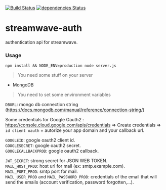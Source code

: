 [![Build Status](https://travis-ci.org/Mathieu-R/streamwave-auth.svg?branch=master)](https://travis-ci.org/Mathieu-R/streamwave-auth)
[![dependencies Status](https://david-dm.org/Mathieu-R/streamwave-auth/status.svg)](https://david-dm.org/Mathieu-R/streamwave-auth)

# streamwave-auth
authentication api for streamwave.

### Usage
```
npm install && NODE_ENV=production node server.js
```

> You need some stuff on your server
- MongoDB

> You need to set some environment variables

`DBURL`: mongo db connection string (https://docs.mongodb.com/manual/reference/connection-string/)

Some credentials for Google Oauth2 : https://console.cloud.google.com/apis/credentials => Create credentials => `id client oauth` + autorize your app domain and your callback url.    

`GOOGLEID`: google oauth2 client id.   
`GOOGLESECRET`: google oauth2 secret.    
`GOOGLECALLBACKPROD`: google oauth2 callback.    

`JWT_SECRET`: strong secret for JSON WEB TOKEN.    
`MAIL_HOST_PROD`: host url for mail (ex: smtp.example.com).    
`MAIL_PORT_PROD`: smtp port for mail.    
`MAIL_USER_PROD` and `MAIL_PASSWORD_PROD`: credentials of the email that will send the emails (account verification, password forgotten,...).    
